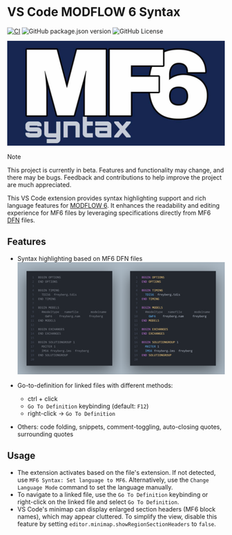 # VS Code MODFLOW 6 Syntax

[![CI](https://github.com/martclanor/vscode-mf6-syntax/actions/workflows/ci.yaml/badge.svg)](https://github.com/martclanor/vscode-mf6-syntax/actions/workflows/ci.yaml)
![GitHub package.json version](https://img.shields.io/github/package-json/v/martclanor/vscode-mf6-syntax)
![GitHub License](https://img.shields.io/github/license/martclanor/vscode-mf6-syntax)

![Icon](images/icon_banner.png)

> [!NOTE]
> This project is currently in beta. Features and functionality may change, and there may be bugs. Feedback and contributions to help improve the project are much appreciated.

This VS Code extension provides syntax highlighting support and rich language features for [MODFLOW 6](https://modflow6.readthedocs.io/en/stable/index.html). It enhances the readability and editing experience for MF6 files by leveraging specifications directly from MF6 [DFN](https://modflow6.readthedocs.io/en/stable/_dev/dfn.html) files.

## Features

- Syntax highlighting based on MF6 DFN files
  ![Syntax Highlighting](images/sample.png)
- Go-to-definition for linked files with different methods:

  - ctrl + click
  - `Go To Definition` keybinding (default: `F12`)
  - right-click -> `Go To Definition`

- Others: code folding, snippets, comment-toggling, auto-closing quotes, surrounding quotes

## Usage

- The extension activates based on the file's extension. If not detected, use `MF6 Syntax: Set language to MF6`. Alternatively, use the `Change Language Mode` command to set the language manually.
- To navigate to a linked file, use the `Go To Definition` keybinding or right-click on the linked file and select `Go To Definition`.
- VS Code's minimap can display enlarged section headers (MF6 block names), which may appear cluttered. To simplify the view, disable this feature by setting `editor.minimap.showRegionSectionHeaders` to `false`.
